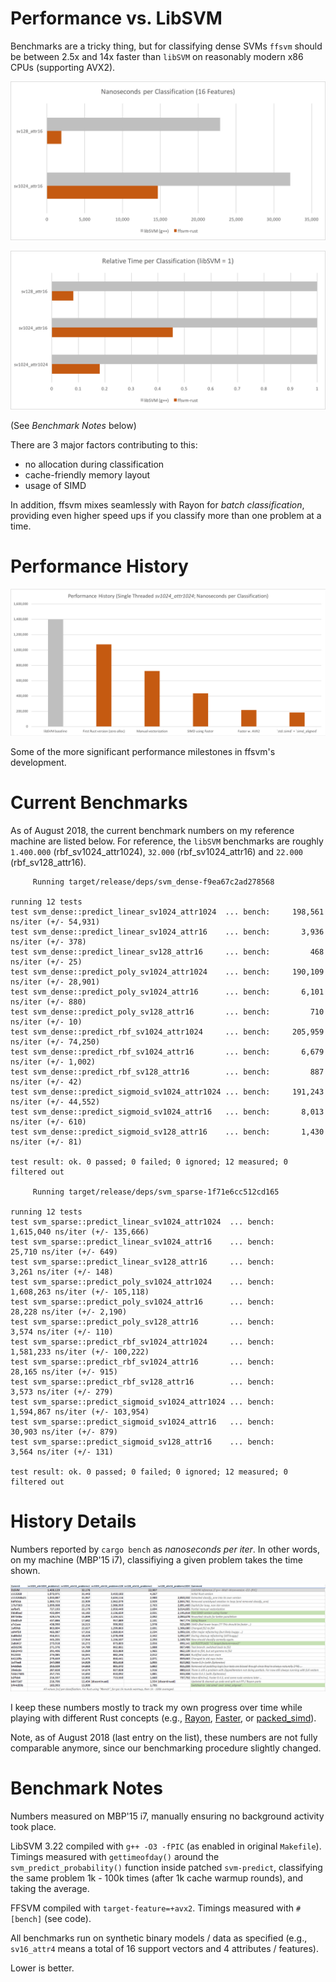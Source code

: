 

# Performance vs. LibSVM

Benchmarks are a tricky thing, but for classifying dense SVMs `ffsvm` should be between 2.5x and 14x faster than `libSVM` on reasonably modern x86 CPUs (supporting AVX2).

![performance](performance_absolute.v3.png)

![performance](performance_relative.v3.png)

(See _Benchmark Notes_ below)

There are 3 major factors contributing to this:

* no allocation during classification
* cache-friendly memory layout
* usage of SIMD

In addition, ffsvm mixes seamlessly with Rayon for _batch classification_, providing even higher speed ups if you classify more than one problem at a time.



# Performance History

![performance](performance_history.v4.png)

Some of the more significant performance milestones in ffsvm's development.


# Current Benchmarks

As of August 2018, the current benchmark numbers on my reference machine are listed below. For reference, the `libSVM` benchmarks are roughly `1.400.000` (rbf_sv1024_attr1024), `32.000` (rbf_sv1024_attr16) and `22.000` (rbf_sv128_attr16).

```
     Running target/release/deps/svm_dense-f9ea67c2ad278568

running 12 tests
test svm_dense::predict_linear_sv1024_attr1024  ... bench:     198,561 ns/iter (+/- 54,931)
test svm_dense::predict_linear_sv1024_attr16    ... bench:       3,936 ns/iter (+/- 378)
test svm_dense::predict_linear_sv128_attr16     ... bench:         468 ns/iter (+/- 25)
test svm_dense::predict_poly_sv1024_attr1024    ... bench:     190,109 ns/iter (+/- 28,901)
test svm_dense::predict_poly_sv1024_attr16      ... bench:       6,101 ns/iter (+/- 880)
test svm_dense::predict_poly_sv128_attr16       ... bench:         710 ns/iter (+/- 10)
test svm_dense::predict_rbf_sv1024_attr1024     ... bench:     205,959 ns/iter (+/- 74,250)
test svm_dense::predict_rbf_sv1024_attr16       ... bench:       6,679 ns/iter (+/- 1,002)
test svm_dense::predict_rbf_sv128_attr16        ... bench:         887 ns/iter (+/- 42)
test svm_dense::predict_sigmoid_sv1024_attr1024 ... bench:     191,243 ns/iter (+/- 44,552)
test svm_dense::predict_sigmoid_sv1024_attr16   ... bench:       8,013 ns/iter (+/- 610)
test svm_dense::predict_sigmoid_sv128_attr16    ... bench:       1,430 ns/iter (+/- 81)

test result: ok. 0 passed; 0 failed; 0 ignored; 12 measured; 0 filtered out

     Running target/release/deps/svm_sparse-1f71e6cc512cd165

running 12 tests
test svm_sparse::predict_linear_sv1024_attr1024  ... bench:   1,615,040 ns/iter (+/- 135,666)
test svm_sparse::predict_linear_sv1024_attr16    ... bench:      25,710 ns/iter (+/- 649)
test svm_sparse::predict_linear_sv128_attr16     ... bench:       3,261 ns/iter (+/- 148)
test svm_sparse::predict_poly_sv1024_attr1024    ... bench:   1,608,263 ns/iter (+/- 105,118)
test svm_sparse::predict_poly_sv1024_attr16      ... bench:      28,228 ns/iter (+/- 2,190)
test svm_sparse::predict_poly_sv128_attr16       ... bench:       3,574 ns/iter (+/- 110)
test svm_sparse::predict_rbf_sv1024_attr1024     ... bench:   1,581,233 ns/iter (+/- 100,222)
test svm_sparse::predict_rbf_sv1024_attr16       ... bench:      28,165 ns/iter (+/- 915)
test svm_sparse::predict_rbf_sv128_attr16        ... bench:       3,573 ns/iter (+/- 279)
test svm_sparse::predict_sigmoid_sv1024_attr1024 ... bench:   1,594,867 ns/iter (+/- 103,954)
test svm_sparse::predict_sigmoid_sv1024_attr16   ... bench:      30,903 ns/iter (+/- 879)
test svm_sparse::predict_sigmoid_sv128_attr16    ... bench:       3,564 ns/iter (+/- 131)

test result: ok. 0 passed; 0 failed; 0 ignored; 12 measured; 0 filtered out

```



# History Details

Numbers reported by `cargo bench` as *nanoseconds per iter*. In other words, on my machine (MBP'15 i7), classifiying a given problem takes the time shown.

![performance](performance_logs.v1.png)

I keep these numbers mostly to track my own progress over time while playing with different Rust concepts (e.g., [Rayon](https://github.com/rayon-rs/rayon), [Faster](https://github.com/AdamNiederer/faster), or [packed_simd](https://github.com/rust-lang-nursery/packed_simd)).

Note, as of August 2018 (last entry on the list), these numbers are not fully comparable anymore, since our benchmarking procedure slightly changed.




# Benchmark Notes

Numbers measured on MBP'15 i7, manually ensuring no background activity took place.

LibSVM 3.22 compiled with `g++ -O3 -fPIC` (as enabled in original `Makefile`). Timings measured with `gettimeofday()` around the `svm_predict_probability()` function inside patched `svm-predict`, classifying the same problem 1k - 100k times (after 1k cache warmup rounds), and taking the average.

FFSVM compiled with `target-feature=+avx2`. Timings measured with `#[bench]` (see code).

All benchmarks run on synthetic binary models / data as specified (e.g., `sv16_attr4` means a total of 16 support vectors and 4 attributes / features).

Lower is better.
